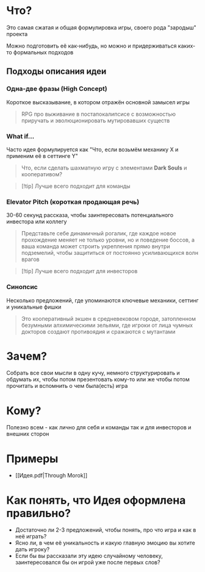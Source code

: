 # Что?
Это самая сжатая и общая формулировка игры, своего рода "зародыш" проекта

Можно подготовить её как-нибудь, но можно и придерживаться каких-то формальных подходов
## Подходы описания идеи
### Одна-две фразы (High Concept)
Короткое высказывание, в котором отражён основной замысел игры

>  RPG про выживание в постапокалипсисе с возможностью приручать и эволюционировать мутировавших существ

### What if...
Часто идея формулируется как "Что, если возьмём механику Х и применим её в сеттинге Y"

> Что, если сделать шахматную игру с элементами **Dark Souls** и кооперативом?

> [!tip] Лучше всего подходит для команды

### Elevator Pitch (короткая продающая речь)
30-60 секунд рассказа, чтобы заинтересовать потенциального инвестора или коллегу

> Представьте себе динамичный рогалик, где каждое новое прохождение меняет не только уровни, но и поведение боссов, а ваша команда может строить укрепления прямо внутри подземелий, чтобы защититься от постоянно усиливающихся волн врагов

> [!tip] Лучше всего подходит для инвесторов

### Синопсис
Несколько предложений, где упоминаются ключевые механики, сеттинг и уникальные фишки

> Это кооперативный экшен в средневековом городе, затопленном безумными алхимическими зельями, где игроки от лица чумных докторов создают противоядия и сражаются с мутантами
# Зачем?
Собрать все свои мысли в одну кучу, немного структурировать и обдумать их, чтобы потом презентовать кому-то или же чтобы потом прочитать и вспомнить о чем была(есть) игра
# Кому?
Полезно всем - как лично для себя и команды так и для инвесторов и внешних сторон
# Примеры
- [[Идея.pdf|Through Morok]]
# Как понять, что Идея оформлена правильно?
- Достаточно ли 2-3 предложений, чтобы понять, про что игра и как в неё играть?
- Ясно ли, в чем её уникальность и какую главную эмоцию вы хотите дать игроку?
- Если бы вы рассказали эту идею случайному человеку, заинтересовался бы он игрой уже после первых слов?